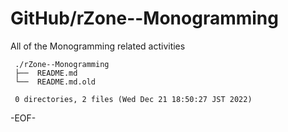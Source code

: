 # GitHub/rZone--Monogramming

All of the Monogramming related activities

     ./rZone--Monogramming
     ├──  README.md
     └──  README.md.old
     
     0 directories, 2 files (Wed Dec 21 18:50:27 JST 2022)


-EOF-
